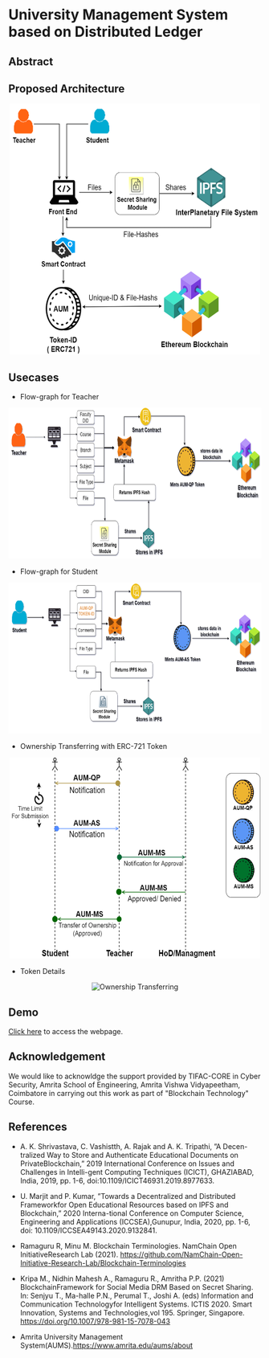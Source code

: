 # University Management System based on Distributed Ledger

## Abstract 

## Proposed Architecture 
<p align="center">
<img src="Assets/System_Architecture/System_Architecture.png" alt="System Architecture" width="500" height="500">
</p>

## Usecases 
- Flow-graph for Teacher

 <p align="center">
  <img src="Assets/Usecases/teacher.png" alt="Teacher Flow Graph" width="700" height="300">
  </p>

- Flow-graph for Student

 <p align="center">
  <img src="Assets/Usecases/student.png" alt="Student Flow Graph" width="700" height="300">
  </p>
  
  - Ownership Transferring with ERC-721 Token

 <p align="center">
  <img src="Assets/Usecases/ownership.png" alt="Ownership Transferring" width="500" height="400">
  </p> 
  
   - Token Details 

 <p align="center">
  <img src="Assets/Usecases/token1.png" alt="Ownership Transferring" width="500" height="400">
  </p> 

## Demo
[Click here](https://amrita-tifac-cyber-blockchain.github.io/University-Management-System/UI/html/index.html) to access the webpage.

## Acknowledgement 
We would like to acknowldge the support provided by TIFAC-CORE in Cyber Security, Amrita School of Engineering, Amrita Vishwa Vidyapeetham, Coimbatore in carrying out this work as part of "Blockchain Technology" Course. 

## References
-  A.  K.  Shrivastava,  C.  Vashistth,  A.  Rajak  and  A.  K.  Tripathi,  ”A  Decen-tralized  Way  to  Store  and  Authenticate  Educational  Documents  on  PrivateBlockchain,”  2019  International  Conference  on  Issues  and  Challenges  in  Intelli-gent  Computing  Techniques  (ICICT),  GHAZIABAD,  India,  2019,  pp.  1-6,  doi:10.1109/ICICT46931.2019.8977633.

-  U.  Marjit  and  P.  Kumar,  ”Towards  a  Decentralized  and  Distributed  Frameworkfor  Open  Educational  Resources  based  on  IPFS  and  Blockchain,”  2020  Interna-tional Conference on Computer Science, Engineering and Applications (ICCSEA),Gunupur, India, 2020, pp. 1-6, doi: 10.1109/ICCSEA49143.2020.9132841.

- Ramaguru  R,  Minu  M.  Blockchain  Terminologies.  NamChain  Open  InitiativeResearch   Lab   (2021).   https://github.com/NamChain-Open-Initiative-Research-Lab/Blockchain-Terminologies

- Kripa  M.,  Nidhin  Mahesh  A.,  Ramaguru  R.,  Amritha  P.P.  (2021)  BlockchainFramework  for  Social  Media  DRM  Based  on  Secret  Sharing.  In:  Senjyu  T.,  Ma-halle P.N., Perumal T., Joshi A. (eds) Information and Communication Technologyfor Intelligent Systems. ICTIS 2020. Smart Innovation, Systems and Technologies,vol 195. Springer, Singapore. https://doi.org/10.1007/978-981-15-7078-043

- Amrita University Management System(AUMS).https://www.amrita.edu/aums/about
